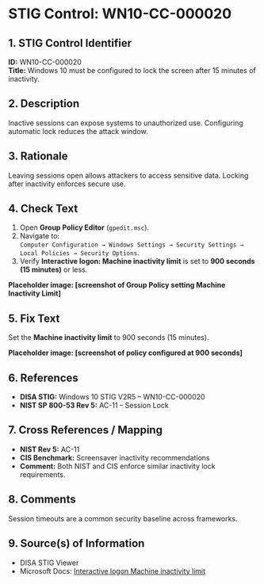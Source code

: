 # STIG Control: WN10-CC-000020

## 1. STIG Control Identifier  
**ID:** WN10-CC-000020  
**Title:** Windows 10 must be configured to lock the screen after 15 minutes of inactivity.  

## 2. Description  
Inactive sessions can expose systems to unauthorized use. Configuring automatic lock reduces the attack window.  

## 3. Rationale  
Leaving sessions open allows attackers to access sensitive data. Locking after inactivity enforces secure use.  

## 4. Check Text  
1. Open **Group Policy Editor** (`gpedit.msc`).  
2. Navigate to:  
   `Computer Configuration → Windows Settings → Security Settings → Local Policies → Security Options`.  
3. Verify **Interactive logon: Machine inactivity limit** is set to **900 seconds (15 minutes)** or less.  

**Placeholder image: [screenshot of Group Policy setting Machine Inactivity Limit]**

## 5. Fix Text  
Set the **Machine inactivity limit** to 900 seconds (15 minutes).  

**Placeholder image: [screenshot of policy configured at 900 seconds]**

## 6. References  
- **DISA STIG:** Windows 10 STIG V2R5 – WN10-CC-000020  
- **NIST SP 800-53 Rev 5:** AC-11 – Session Lock  

## 7. Cross References / Mapping  
- **NIST Rev 5:** AC-11  
- **CIS Benchmark:** Screensaver inactivity recommendations  
- **Comment:** Both NIST and CIS enforce similar inactivity lock requirements.  

## 8. Comments  
Session timeouts are a common security baseline across frameworks.  

## 9. Source(s) of Information  
- DISA STIG Viewer  
- Microsoft Docs: [Interactive logon Machine inactivity limit](https://learn.microsoft.com/en-us/windows/security/threat-protection/security-policy-settings/interactive-logon-machine-inactivity-limit)  
